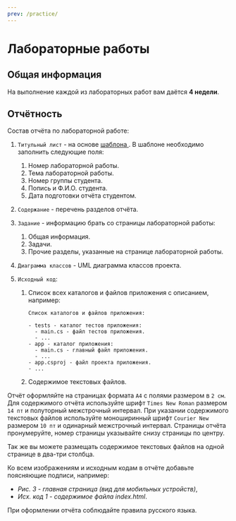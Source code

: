```yaml
---
prev: /practice/
---
```


# Лабораторные работы

## Общая информация

На выполнение каждой из лабораторных работ вам даётся **4 недели**.

## Отчётность

Состав отчёта по лабораторной работе:

1. `Титульный лист` - на основе [шаблона
](https://docs.google.com/document/d/1xzM80gUjBRIE0rMcRvRYvlo6VvoCCYV-J7_9yzOTtUI/edit?usp=sharing).
В шаблоне необходимо заполнить следующие поля:

    1. Номер лабораторной работы.
    2. Тема лабораторной работы.
    3. Номер группы студента.
    4. Попись и Ф.И.О. студента.
    5. Дата подготовки отчёта студентом.
    
2. `Содержание` - перечень разделов отчёта.

3. `Задание` - информацию брать со страницы лабораторной работы:

    1. Общая информация.
    2. Задачи.
    3. Прочие разделы, указанные на странице лабораторной работы.
    
4. `Диаграмма классов` - UML диаграмма классов проекта.
    
5. `Исходный код`:

    1. Список всех каталогов и файлов приложения с описанием, например:

        ```
        Список каталогов и файлов приложения:

        - tests - каталог тестов приложения:
          - main.cs - файл тестов приложения.
          - ...
        - app - каталог приложения:
          - main.cs - главный файл приложения.
          - ...
        - app.csproj - файл проекта приложения.
        - ...
        ```

    2. Содержимое текстовых файлов.

Отчёт оформляйте на страницах формата `A4` с полями размером в `2 см`.
Для содержимого отчёта используйте шрифт `Times New Roman` размером `14 пт` и
полуторный межстрочный интервал. При указании содержимого текстовых файлов 
используйте моноширинный шрифт `Courier New` размером `10 пт` и одинарный 
межстрочный интервал. Страницы отчёта пронумеруйте, номер страницы указывайте
снизу страницы по центру.

Так же вы можете размещать содержимое текстовых файлов на одной странице
в два-три столбца.

Ко всем изображениям и исходным кодам в отчёте добавьте поясняющие подписи, например:

- _Рис. 3 - главная страница (вид для мобильных устройств)_,
- _Исх. код 1 - содержимое файла index.html_.

При оформлении отчёта соблюдайте правила русского языка.